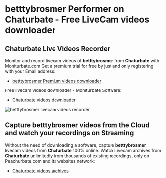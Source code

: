 # betttybrosmer Performer on Chaturbate - Free LiveCam videos downloader

## Chaturbate Live Videos Recorder

Monitor and record livecam videos of **betttybrosmer** from **Chaturbate** with Moniturbate.com
Get a premium trial for free by just and only registering with your Email address:
* [betttybrosmer Premium videos downloader](https://moniturbate.com/request-demo-licence-key.html)

Free livecam videos downloader - Moniturbate Software:
* [Chaturbate videos downloader](https://moniturbate.com/moniturbate-download-software.html)

![betttybrosmer livecam videos recorder](https://peachurnet.com/templates/moniturbate-software.png)


## Capture betttybrosmer videos from the Cloud and watch your recordings on Streaming

Without the need of downloading a software, capture **betttybrosmer** livecam videos from **Chaturbate** 100% online.
Watch Livecam archives from **Chaturbate** unlimitedly from thousands of existing recordings, only on Peachurbate.com and its websites network:
* [Chaturbate videos archives](https://peachurnet.com/)
